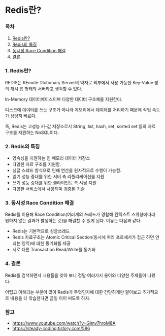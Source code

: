 # Redis란?

### 목차

1. [Redis란?](#1-redis란)
2. [Redis의 특징](#2-redis의-특징)
3. [동시성 Race Condition 해결](#3-동시성-race-condition-해결)
4. [결론](#4-결론)

### 1. Redis란?

REDIS는 REmote DIctionary Server의 약자로 외부에서 사용 가능한 Key-Value 쌍의 해시 맵 형태의 서버라고 생각할 수 있다.

In-Memory 데이터베이스이며 다양한 데이터 구조체를 지원한다.

디스크에 데이터를 쓰는 구조가 아니라 메모리에서 데이터를 처리하기 때문에 작업 속도가 상당히 빠르다.

즉, Redis는 고성능 키-값 저장소로서 String, list, hash, set, sorted set 등의 자료 구조를 지원하는 NoSQL이다.

### 2. Redis의 특징

- 영속성을 지원하는 인 메모리 데이터 저장소
- 다양한 자료 구조를 지원함.
- 싱글 스레드 방식으로 인해 연산을 원자적으로 수행이 가능함.
- 읽기 성능 증대를 위한 서버 측 리플리케이션을 지원
- 쓰기 성능 증대를 위한 클라이언트 측 샤딩 지원
- 다양한 서비스에서 사용되며 검증된 기술

### 3. 동시성 Race Condition 해결

Redis를 이용해 Race Condition(여러개의 쓰레드가 경합해 컨텍스트 스위칭에따라 원하지 않는 결과가 발생하는 것)을 해결할 수 있게 된다. 이유는 다음과 같다.

- Redis는 기본적으로 싱글쓰레드
- Redis 자료구조는 Atomic Critical Section(동시에 여러 프로세서가 접근 하면 안되는 영역)에 대한 동기화를 제공
- 서로 다른 Transaction Read/Write를 동기화

### 4. 결론

Redis를 검색하면서 내용들을 찾아 보니 정말 여러가지 용어와 다양한 주제들이 나왔다.

어렵고 이해되는 부분이 많아 Redis가 무엇인지에 대한 간단하게만 알아보고 추가적으로 내용을 더 학습한다면 글일 이어 써도록 하자.

### 참고

- https://www.youtube.com/watch?v=Gimv7hroM8A
- https://steady-coding.tistory.com/586